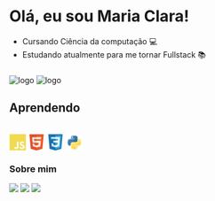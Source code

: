 # Olá, eu sou Maria Clara!


-  Cursando Ciência da computação 💻
-  Estudando atualmente para me tornar Fullstack 📚

###


![logo](https://github-readme-stats.vercel.app/api?username=MaraLeao&theme=omni&show_icons=true)  ![logo](https://github-readme-stats.vercel.app/api/top-langs/?username=MaraLeao&theme=omni&layout=donut)



  ## Aprendendo
  
<div style="display:inline_block;"><br>
    <img align="center" height="30" widht="40" src="https://raw.githubusercontent.com/devicons/devicon/master/icons/javascript/javascript-plain.svg">
    <img align="center" height="30" widht="40" src="https://raw.githubusercontent.com/devicons/devicon/master/icons/html5/html5-original.svg">
    <img align="center" height="30" widht="40" src="https://raw.githubusercontent.com/devicons/devicon/master/icons/css3/css3-original.svg">
    <img align="center" height="30" widht="40" src="https://raw.githubusercontent.com/devicons/devicon/master/icons/python/python-original.svg">
</div>
  
  
  ### Sobre mim
  
<div> 
  <a href="https://instagram.com/mara__leao/" target="_blank"><img src="https://img.shields.io/badge/-Instagram-%23E4405F?style=for-the-badge&logo=instagram&logoColor=white" " target="_blank"></a>
  <a href = "mailto:mariaclagouv@gmail.com"><img src="https://img.shields.io/badge/-Gmail-%23333?style=for-the-badge&logo=gmail&logoColor=white" target="_blank"></a>
  <a href="https://www.linkedin.com/in/maria-clara-gouveia-1218a7124/" target="_blank"><img src="https://img.shields.io/badge/-LinkedIn-%230077B5?style=for-the-badge&logo=linkedin&logoColor=white" target="_blank"></a> 
</div>
